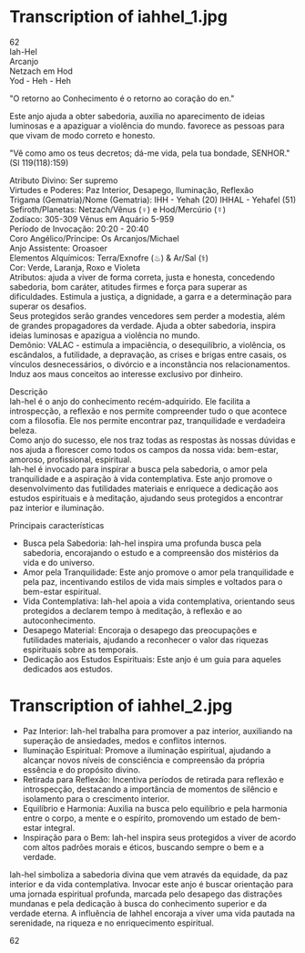 # Transcription of iahhel_1.jpg

62  
Iah-Hel  
Arcanjo  
Netzach em Hod  
Yod - Heh - Heh  

"O retorno ao Conhecimento é o retorno ao coração do en."  

Este anjo ajuda a obter sabedoria, auxilia no aparecimento de ideias luminosas e a apaziguar a violência do mundo. favorece as pessoas para que vivam de modo correto e honesto.  

"Vê como amo os teus decretos; dá-me vida, pela tua bondade, SENHOR." (Sl 119(118):159)  

Atributo Divino: Ser supremo  
Virtudes e Poderes: Paz Interior, Desapego, Iluminação, Reflexão  
Trigama (Gematria)/Nome (Gematria): IHH - Yehah (20) IHHAL - Yehafel (51)  
Sefiroth/Planetas: Netzach/Vênus (♀) e Hod/Mercúrio (☿)  
Zodíaco: 305-309 Vênus em Aquário 5-959  
Período de Invocação: 20:20 - 20:40  
Coro Angélico/Príncipe: Os Arcanjos/Michael  
Anjo Assistente: Oroasoer  
Elementos Alquímicos: Terra/Exnofre (♨) & Ar/Sal (⚕)  
Cor: Verde, Laranja, Roxo e Violeta  
Atributos: ajuda a viver de forma correta, justa e honesta, concedendo sabedoria, bom caráter, atitudes firmes e força para superar as dificuldades. Estimula a justiça, a dignidade, a garra e a determinação para superar os desafios.  
Seus protegidos serão grandes vencedores sem perder a modestia, além de grandes propagadores da verdade. Ajuda a obter sabedoria, inspira ideias luminosas e apazigua a violência no mundo.  
Demônio: VALAC - estimula a impaciência, o desequilíbrio, a violência, os escândalos, a futilidade, a depravação, as crises e brigas entre casais, os vínculos desnecessários, o divórcio e a inconstância nos relacionamentos. Induz aos maus conceitos ao interesse exclusivo por dinheiro.  

Descrição  
Iah-hel é o anjo do conhecimento recém-adquirido. Ele facilita a introspecção, a reflexão e nos permite compreender tudo o que acontece com a filosofia. Ele nos permite encontrar paz, tranquilidade e verdadeira beleza.  
Como anjo do sucesso, ele nos traz todas as respostas às nossas dúvidas e nos ajuda a florescer como todos os campos da nossa vida: bem-estar, amoroso, profissional, espiritual.  
Iah-hel é invocado para inspirar a busca pela sabedoria, o amor pela tranquilidade e a aspiração à vida contemplativa. Este anjo promove o desenvolvimento das futilidades materiais e enriquece a dedicação aos estudos espirituais e à meditação, ajudando seus protegidos a encontrar paz interior e iluminação.  

Principais características  
- Busca pela Sabedoria: Iah-hel inspira uma profunda busca pela sabedoria, encorajando o estudo e a compreensão dos mistérios da vida e do universo.  
- Amor pela Tranquilidade: Este anjo promove o amor pela tranquilidade e pela paz, incentivando estilos de vida mais simples e voltados para o bem-estar espiritual.  
- Vida Contemplativa: Iah-hel apoia a vida contemplativa, orientando seus protegidos a declarem tempo à meditação, à reflexão e ao autoconhecimento.  
- Desapego Material: Encoraja o desapego das preocupações e futilidades materiais, ajudando a reconhecer o valor das riquezas espirituais sobre as temporais.  
- Dedicação aos Estudos Espirituais: Este anjo é um guia para aqueles dedicados aos estudos.

# Transcription of iahhel_2.jpg

- Paz Interior: Iah-hel trabalha para promover a paz interior, auxiliando na superação de ansiedades, medos e conflitos internos.
- Iluminação Espiritual: Promove a iluminação espiritual, ajudando a alcançar novos níveis de consciência e compreensão da própria essência e do propósito divino.
- Retirada para Reflexão: Incentiva períodos de retirada para reflexão e introspecção, destacando a importância de momentos de silêncio e isolamento para o crescimento interior.
- Equilíbrio e Harmonia: Auxilia na busca pelo equilíbrio e pela harmonia entre o corpo, a mente e o espírito, promovendo um estado de bem-estar integral.
- Inspiração para o Bem: Iah-hel inspira seus protegidos a viver de acordo com altos padrões morais e éticos, buscando sempre o bem e a verdade.

Iah-hel simboliza a sabedoria divina que vem através da equidade, da paz interior e da vida contemplativa. Invocar este anjo é buscar orientação para uma jornada espiritual profunda, marcada pelo desapego das distrações mundanas e pela dedicação à busca do conhecimento superior e da verdade eterna. A influência de Iahhel encoraja a viver uma vida pautada na serenidade, na riqueza e no enriquecimento espiritual. 

62